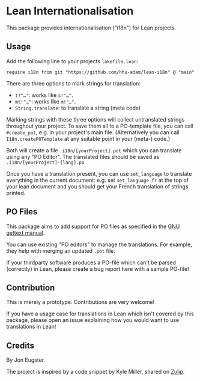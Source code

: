 # Lean Internationalisation

This package provides internationalisation ("i18n") for Lean projects.

## Usage

Add the following line to your projects `lakefile.lean`:

```lean
require i18n from git "https://github.com/hhu-adam/lean-i18n" @ "main"
```

There are three options to mark strings for translation:

* `t!"…"`: works like `s!"…"`.
* `mt!"…"`: works like `m!"…"`.
* `String.translate`: to translate a string (meta code)

Marking strings with these three options will collect untranslated strings throughout
your project. To save them all to a PO-template file, you can call `#create_pot`, e.g. in your
project's main file.
(Alternatively you can call `I18n.createPOTemplate` at any suitable point in your (meta-) code.)

Both will create a file `.i18n/[yourProject].pot` which you can translate using any
"PO Editor". The translated files should be saved as `.i18n/[yourProject]-[lang].po`

Once you have a translation present, you can use `set_language` to translate everything
in the current document: e.g. set `set_language fr` at the top of your lean document and you should get
your French translation of strings printed.

## PO Files

This package aims to add support for PO files as specified
in the [GNU gettext manual](https://www.gnu.org/software/gettext/manual/html_node/PO-Files.html).

You can use existing "PO editors" to manage the translations. For example, they help with
merging an updated `.pot` file.

If your thirdparty software produces a PO-file which can't be parsed (correctly) in Lean,
please create a bug report here with a sample PO-file!

## Contribution

This is merely a prototype. Contributions are very welcome!

If you have a usage case for translations in Lean which isn't covered by this package,
please open an issue explaining how you would want to use translations in Lean!

## Credits

By Jon Eugster.

The project is inspired by a code snippet by Kyle Miller,
shared on [Zulip](https://leanprover.zulipchat.com).